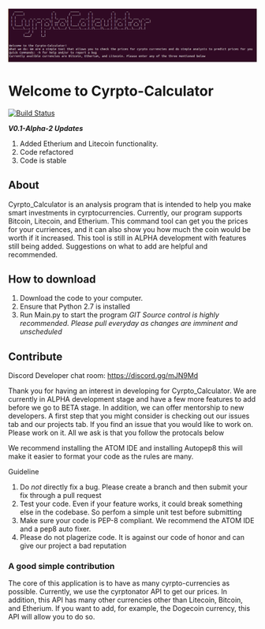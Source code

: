 
![alt text](https://raw.githubusercontent.com/CodeandUnite/Cyrpto_Calculator/V01-Alpha-2/logo.png)
# **Welcome to Cyrpto-Calculator**
[![Build Status](https://travis-ci.org/CodeandUnite/Cyrpto_Calculator.svg?branch=master)](https://travis-ci.org/CodeandUnite/Cyrpto_Calculator)

  ***V0.1-Alpha-2 Updates***
  1. Added Etherium and Litecoin functionality.
  2. Code refactored
  3. Code is stable



## About

Cyrpto_Calculator is an analysis program that is intended to help you make smart investments in cyrptocurrencies. Currently, our program supports Bitcoin, Litecoin, and Etherium. This command tool can get you the prices for your curriences, and it can also show you how much the coin would be worth if it increased. This tool is still in ALPHA development with features still being added. Suggestions on what to add are helpful and recommended. 

## **How to download**

 1. Download the code to your computer.
 2. Ensure that Python 2.7 is installed
 3. Run Main.py to start the program
*GIT Source control is highly recommended. Please pull everyday as changes are imminent and unscheduled*


## **Contribute**
Discord Developer chat room: https://discord.gg/mJN9Md

Thank you for having an interest in developing for Cyrpto_Calculator. We are currently in ALPHA development stage and have a few more features to add before we go to BETA stage. In addition, we can offer mentorship to new developers. A first step that you might consider is checking out our issues tab and our projects tab. If you find  an issue that you would like to work on. Please work on it. All we ask is that you follow the protocals below

We recommend installing the ATOM IDE and installing Autopep8 this will make it easier to format your code as the rules are many.

Guideline
 1. Do *not* directly fix a bug. Please create a branch and then submit your fix through a pull request
 2. Test your code. Even if your feature works, it could break something else in the codebase. So perfom a simple unit test       before submitting
 3. Make sure your code is PEP-8 compliant. We recommend the ATOM IDE and a pep8 auto fixer.
 4. Please do not plagerize code. It is against our code of honor and can give our project a bad reputation
 
 ### **A good simple contribution**
 The core of this application is to have as many cyrpto-currencies as possible. Currently, we use the cyrptonator API to get  our prices. In addition, this API has many other currencies other than Litecoin, Bitcoin, and Etherium. If you want to add, for example, the Dogecoin currency, this API will allow you to do so. 
 

